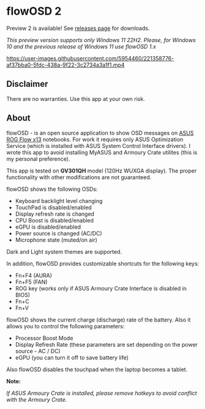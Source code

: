# flowOSD 2

Preview 2 is available! See [releases page](https://github.com/albertakhmetov/flowOSD/releases) for downloads.

*This preview version supports only Windows 11 22H2. Please, for Windows 10 and the previous release of Windows 11 use flowOSD 1.x*

https://user-images.githubusercontent.com/5954460/221358776-af37bba0-5fdc-438a-9f22-3c2734a3a1f1.mp4

## Disclaimer

There are no warranties. Use this app at your own risk.

## About

flowOSD - is an open source application to show OSD messages on [ASUS ROG Flow x13](https://rog.asus.com/laptops/rog-flow/2021-rog-flow-x13-series/) notebooks. For work it requires only ASUS Optimization Service (which is installed with ASUS System Control Interface drivers). I wrote this app to avoid installing MyASUS and Armoury Crate utilites (this is my personal preference).

This app is tested on **GV301QH** model (120Hz WUXGA display). The proper functionality with other modifications are not guaranteed. 

flowOSD shows the following OSDs:

* Keyboard backlight level changing
* TouchPad is disabled/enabled
* Display refresh rate is changed
* CPU Boost is disabled/enabled
* eGPU is disabled/enabled
* Power source is changed (AC/DC)
* Microphone state (muted/on air)

Dark and Light system themes are supported.

In addition, flowOSD provides customizable shortcuts for the following keys:

* Fn+F4 (AURA)
* Fn+F5 (FAN)
* ROG key (works only if ASUS Armoury Crate Interface is disabled in BIOS)
* Fn+C
* Fn+V

flowOSD shows the current charge (discharge) rate of the battery. Also it allows you to control the following parameters:

* Processor Boost Mode
* Display Refresh Rate (these parameters are set depending on the power source - AC / DC)
* eGPU (you can turn it off to save battery life)

Also flowOSD disables the touchpad when the laptop becomes a tablet.

**Note:**

*If ASUS Armoury Crate is installed, please remove hotkeys to avoid conflict with the Armoury Crate.*
